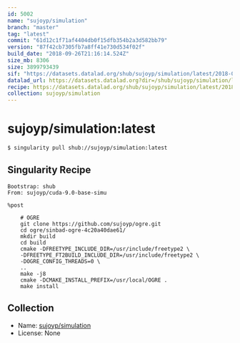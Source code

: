 ```yaml
---
id: 5002
name: "sujoyp/simulation"
branch: "master"
tag: "latest"
commit: "61d12c1f71af4404db0f15dfb354b2a3d582bb79"
version: "87f42cb7305fb7a8ff41e730d534f02f"
build_date: "2018-09-26T21:16:14.524Z"
size_mb: 8306
size: 3899793439
sif: "https://datasets.datalad.org/shub/sujoyp/simulation/latest/2018-09-26-61d12c1f-87f42cb7/87f42cb7305fb7a8ff41e730d534f02f.simg"
datalad_url: https://datasets.datalad.org?dir=/shub/sujoyp/simulation/latest/2018-09-26-61d12c1f-87f42cb7/
recipe: https://datasets.datalad.org/shub/sujoyp/simulation/latest/2018-09-26-61d12c1f-87f42cb7/Singularity
collection: sujoyp/simulation
---
```


# sujoyp/simulation:latest

```bash
$ singularity pull shub://sujoyp/simulation:latest
```

## Singularity Recipe

```singularity
Bootstrap: shub
From: sujoyp/cuda-9.0-base-simu

%post

    # OGRE
    git clone https://github.com/sujoyp/ogre.git
    cd ogre/sinbad-ogre-4c20a40dae61/
    mkdir build
    cd build
    cmake -DFREETYPE_INCLUDE_DIR=/usr/include/freetype2 \
    -DFREETYPE_FT2BUILD_INCLUDE_DIR=/usr/include/freetype2 \
    -DOGRE_CONFIG_THREADS=0 \
    ..
    make -j8
    cmake -DCMAKE_INSTALL_PREFIX=/usr/local/OGRE .
    make install
```

## Collection

 - Name: [sujoyp/simulation](https://github.com/sujoyp/simulation)
 - License: None

